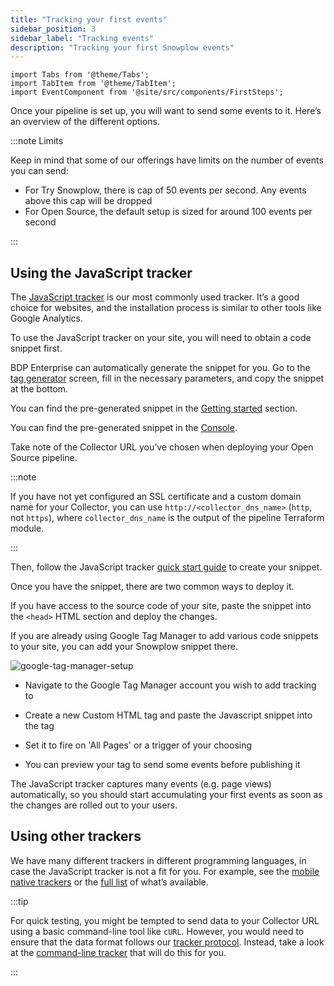 ```yaml
---
title: "Tracking your first events"
sidebar_position: 3
sidebar_label: "Tracking events"
description: "Tracking your first Snowplow events"
---
```


```mdx-code-block
import Tabs from '@theme/Tabs';
import TabItem from '@theme/TabItem';
import EventComponent from '@site/src/components/FirstSteps';
```

Once your pipeline is set up, you will want to send some events to it. Here’s an overview of the different options.

:::note Limits

Keep in mind that some of our offerings have limits on the number of events you can send:
* For Try Snowplow, there is cap of 50 events per second. Any events above this cap will be dropped
* For Open Source, the default setup is sized for around 100 events per second

:::

<EventComponent />

## Using the JavaScript tracker

The [JavaScript tracker](/docs/collecting-data/collecting-from-own-applications/javascript-trackers/javascript-tracker/web-quick-start-guide/index.md) is our most commonly used tracker. It’s a good choice for websites, and the installation process is similar to other tools like Google Analytics.

To use the JavaScript tracker on your site, you will need to obtain a code snippet first.

<Tabs groupId="offering" queryString>
  <TabItem value="enterprise" label="BDP Enterprise" default>

BDP Enterprise can automatically generate the snippet for you. Go to the [tag generator](https://console.snowplowanalytics.com/tag-generator) screen, fill in the necessary parameters, and copy the snippet at the bottom.

  </TabItem>
  <TabItem value="cloud" label="BDP Cloud">

You can find the pre-generated snippet in the [Getting started](https://console.snowplowanalytics.com/environments/start-tracking-events?fromDocs) section.

  </TabItem>
  <TabItem value="try" label="Try Snowplow">

You can find the pre-generated snippet in the [Console](https://try.snowplowanalytics.com/).

  </TabItem>
  <TabItem value="opensource" label="Open Source">

Take note of the Collector URL you’ve chosen when deploying your Open Source pipeline.

:::note

If you have not yet configured an SSL certificate and a custom domain name for your Collector, you can use `http://<collector_dns_name>` (`http`, not `https`), where `collector_dns_name` is the output of the pipeline Terraform module.

:::

Then, follow the JavaScript tracker [quick start guide](/docs/collecting-data/collecting-from-own-applications/javascript-trackers/javascript-tracker/web-quick-start-guide/index.md) to create your snippet.
  
  </TabItem>
</Tabs>

Once you have the snippet, there are two common ways to deploy it.

<Tabs groupId="snippet-deployment" queryString>
  <TabItem value="direct" label="Editing your website directly" default>

If you have access to the source code of your site, paste the snippet into the `<head>` HTML section and deploy the changes.

  </TabItem>
  <TabItem value="gtm" label="Using Google Tag Manager">

If you are already using Google Tag Manager to add various code snippets to your site, you can add your Snowplow snippet there.

![google-tag-manager-setup](images/gtm.gif)

- Navigate to the Google Tag Manager account you wish to add tracking to
- Create a new Custom HTML tag and paste the Javascript snippet into the tag
- Set it to fire on 'All Pages' or a trigger of your choosing
- You can preview your tag to send some events before publishing it


  </TabItem>
</Tabs>

The JavaScript tracker captures many events (e.g. page views) automatically, so you should start accumulating your first events as soon as the changes are rolled out to your users.

## Using other trackers

We have many different trackers in different programming languages, in case the JavaScript tracker is not a fit for you. For example, see the [mobile native trackers](/docs/collecting-data/collecting-from-own-applications/mobile-trackers/index.md) or the [full list](/docs/collecting-data/collecting-from-own-applications/index.md) of what’s available.

:::tip

For quick testing, you might be tempted to send data to your Collector URL using a basic command-line tool like `cURL`. However, you would need to ensure that the data format follows our [tracker protocol](/docs/collecting-data/collecting-from-own-applications/snowplow-tracker-protocol/index.md). Instead, take a look at the [command-line tracker](/docs/collecting-data/collecting-from-own-applications/snowplow-tracking-cli/index.md) that will do this for you.

:::
